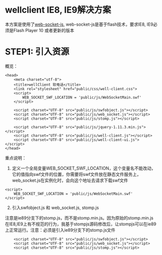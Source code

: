 # wellclient IE8, IE9解决方案

本方案是使用了[web-socket-js](https://github.com/gimite/web-socket-js), web-socket-js是基于flash技术，要求IE8, IE9必须是Flash Player 10 或者更新的版本

# STEP1: 引入资源

概览：

```
<head>
	<meta charset="utf-8">
	<title>wellClient 软电话</title>
	<link rel="stylesheet" href="public/css/well-client.css">
	<script>
		WEB_SOCKET_SWF_LOCATION = 'public/js/WebSocketMain.swf'
	</script>
	
	<script charset="UTF-8" src="public/js/swfobject.js"></script>
	<script charset="UTF-8" src="public/js/web_socket.js"></script>
	<script charset="UTF-8" src="public/js/stomp.js"></script>

	<script charset="UTF-8" src="public/js/jquery-1.11.3.min.js"></script>
	<script charset="UTF-8" src="public/js/well-client.js"></script>
	<script charset="UTF-8" src="public/js/well-client-ui.js"></script>
</head>
```

重点说明：

1. 定义一个全局变量WEB_SOCKET_SWF_LOCATION，这个变量名不能改动，它的值指向swf文件的位置，你需要将swf文件放在静态文件服务上，web_socket.js在实例化时，会向这个地址去请求下载swf文件

```
<script>
	WEB_SOCKET_SWF_LOCATION = 'public/js/WebSocketMain.swf'
</script>
```

2. 引入swfobject.js 和 web_socket.js, stomp.js

注意是ie89分支下的stomp.js，而不是stomp.min.js。因为原始的stomp.min.js在IE8,IE9上有不规范的行为，我基于stompjs源码修改后，让stompjs可以在ie89上正常运行。注意：必须是引入ie89分支下的stomp.js文件

```
	<script charset="UTF-8" src="public/js/swfobject.js"></script>
	<script charset="UTF-8" src="public/js/web_socket.js"></script>
	<script charset="UTF-8" src="public/js/stomp.js"></script>
```